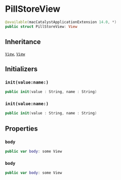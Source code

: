 # PillStoreView

``` swift
@available(macCatalystApplicationExtension 14.0, *)
public struct PillStoreView: View 
```

## Inheritance

[`View`](/View), [`View`](/View)

## Initializers

### `init(value:name:)`

``` swift
public init(value : String, name : String) 
```

### `init(value:name:)`

``` swift
public init(value : String, name : String) 
```

## Properties

### `body`

``` swift
public var body: some View 
```

### `body`

``` swift
public var body: some View 
```
